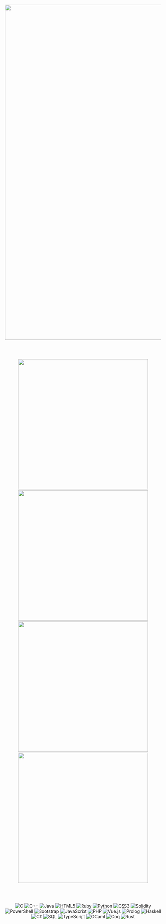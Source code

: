 <p align="center">
  <a href="https://elie.deletang.dev/">
    <img src="https://elie.deletang.dev/tron2.jpg" width="1080">
  </a>
</p>

<br><br/>

<!-- Première ligne de 3 cartes -->
<div align="center">
  <a href="https://github.com/tetelie/tetelie" style="padding: 20px;">
    <img src="https://github-readme-stats.vercel.app/api/pin/?username=tetelie&repo=tetelie&theme=tokyonight" width="420">
  </a>
  <a href="https://github.com/tetelie/Jeu-de-la-vie" style="padding: 20px;">
    <img src="https://github-readme-stats.vercel.app/api/pin/?username=tetelie&repo=Jeu-de-la-vie&theme=tokyonight" width="420">
  </a>
</div>

<!-- Deuxième ligne de 3 cartes -->
<div align="center">
  <a href="https://github.com/tetelie/Hashimiste" style="padding: 20px;">
    <img src="https://github-readme-stats.vercel.app/api/pin/?username=tetelie&repo=Hashimiste&theme=tokyonight" width="420">
  </a>
  <a href="https://github.com/tetelie/Rust" style="padding: 20px;">
    <img src="https://github-readme-stats.vercel.app/api/pin/?username=tetelie&repo=RUST&theme=tokyonight" width="420">
  </a>
</div>

<br><br/>


<p align="center">
  <!-- C -->
  <img src="https://img.shields.io/badge/C-00599C?style=for-the-badge&logo=c&logoColor=white" alt="C">
  <!-- C++ -->
  <img src="https://img.shields.io/badge/C++-00599C?style=for-the-badge&logo=cplusplus&logoColor=white" alt="C++">
  <!-- Java -->
  <img src="https://img.shields.io/badge/Java-007396?style=for-the-badge&logo=java&logoColor=white" alt="Java">
  <!-- HTML -->
  <img src="https://img.shields.io/badge/HTML5-E34F26?style=for-the-badge&logo=html5&logoColor=white" alt="HTML5">
  <!-- Ruby -->
  <img src="https://img.shields.io/badge/Ruby-CC342D?style=for-the-badge&logo=ruby&logoColor=white" alt="Ruby">
  <!-- Python -->
  <img src="https://img.shields.io/badge/Python-3776AB?style=for-the-badge&logo=python&logoColor=white" alt="Python">
  <!-- CSS -->
  <img src="https://img.shields.io/badge/CSS3-1572B6?style=for-the-badge&logo=css3&logoColor=white" alt="CSS3">
  <!-- Solidity -->
  <img src="https://img.shields.io/badge/Solidity-363636?style=for-the-badge&logo=solidity&logoColor=white" alt="Solidity">
  <!-- PowerShell -->
  <img src="https://img.shields.io/badge/PowerShell-5391FE?style=for-the-badge&logo=powershell&logoColor=white" alt="PowerShell">
  <!-- Bootstrap -->
  <img src="https://img.shields.io/badge/Bootstrap-7952B3?style=for-the-badge&logo=bootstrap&logoColor=white" alt="Bootstrap">
  <!-- JavaScript -->
  <img src="https://img.shields.io/badge/JavaScript-F7DF1E?style=for-the-badge&logo=javascript&logoColor=black" alt="JavaScript">
  <!-- PHP -->
  <img src="https://img.shields.io/badge/PHP-777BB4?style=for-the-badge&logo=php&logoColor=white" alt="PHP">
  <!-- Vue.js -->
  <img src="https://img.shields.io/badge/Vue.js-4FC08D?style=for-the-badge&logo=vue.js&logoColor=white" alt="Vue.js">
  <!-- Prolog -->
  <img src="https://img.shields.io/badge/Prolog-5E81AC?style=for-the-badge" alt="Prolog">
  <!-- Haskell -->
  <img src="https://img.shields.io/badge/Haskell-5D4F85?style=for-the-badge&logo=haskell&logoColor=white" alt="Haskell">
  <!-- C# -->
  <img src="https://img.shields.io/badge/C%23-239120?style=for-the-badge&logo=c-sharp&logoColor=white" alt="C#">
  <!-- SQL -->
  <img src="https://img.shields.io/badge/SQL-CC2927?style=for-the-badge&logo=microsoftsqlserver&logoColor=white" alt="SQL">
  <!-- TypeScript -->
  <img src="https://img.shields.io/badge/TypeScript-007ACC?style=for-the-badge&logo=typescript&logoColor=white" alt="TypeScript">
  <!-- OCaml -->
  <img src="https://img.shields.io/badge/OCaml-EC6813?style=for-the-badge"logoColor="green" alt="OCaml">
  <!-- Coq -->
  <img src="https://img.shields.io/badge/Coq-EF394B?style=for-the-badge&logo=coq&logoColor=white" alt="Coq">
  <!-- Rust -->
  <img src="https://img.shields.io/badge/Rust-000000?style=for-the-badge&logo=rust&logoColor=white" alt="Rust">
</p>


